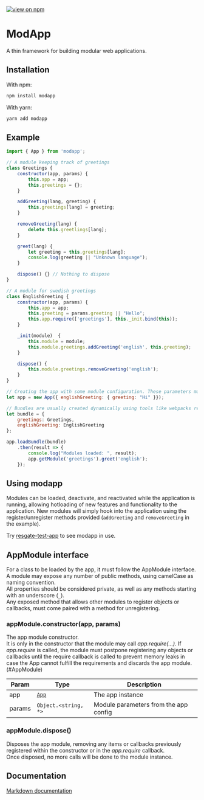 [![view on npm](http://img.shields.io/npm/v/modapp.svg)](https://www.npmjs.org/package/modapp)

# ModApp
A thin framework for building modular web applications.

## Installation

With npm:
```sh
npm install modapp
```

With yarn:
```sh
yarn add modapp
```

## Example

```javascript
import { App } from 'modapp';

// A module keeping track of greetings
class Greetings {
	constructor(app, params) {
		this.app = app;
		this.greetings = {};
	}

	addGreeting(lang, greeting) {
		this.greetings[lang] = greeting;
	}

	removeGreeting(lang) {
		delete this.greetlings[lang];
	}

	greet(lang) {
		let greeting = this.greetings[lang];
		console.log(greeting || "Unknown language");
	}

	dispose() {} // Nothing to dispose
}

// A module for swedish greetings
class EnglishGreeting {
	constructor(app, params) {
		this.app = app;
		this.greeting = params.greeting || "Hello";
		this.app.require(['greetings'], this._init.bind(this));
	}

	_init(module)  {
		this.module = module;
		this.module.greetings.addGreeting('english', this.greeting);
	}

	dispose() {
		this.module.greetings.removeGreeting('english');
	}
}

// Creating the app with some module configuration. These parameters may be overwritten using url queries
let app = new App({ englishGreeting: { greeting: "Hi" }});

// Bundles are usually created dynamically using tools like webpacks require context.
let bundle = {
	greetings: Greetings,
	englishGreeting: EnglishGreeting
};

app.loadBundle(bundle)
	.then(result => {
		console.log("Modules loaded: ", result);
		app.getModule('greetings').greet('english');
	});
```

## Using modapp

Modules can be loaded, deactivate, and reactivated while the application is running, allowing hotloading of new features and functionality to the application. New modules will simply hook into the application using the register/unregister methods provided (`addGreeting` and `removeGreeting` in the example).

Try [resgate-test-app](https://github.com/jirenius/resgate-test-app) to see modapp in use.

## AppModule interface

For a class to be loaded by the app, it must follow the AppModule interface.  
A module may expose any number of public methods, using camelCase as naming convention.  
All properties should be considered private, as well as any methods starting with an underscore (`_`).  
Any exposed method that allows other modules to register objects or callbacks, must come paired
with a method for unregistering.

### appModule.constructor(app, params)
The app module constructor.  
It is only in the constructor that the module may call 
*app.require(...)*.
If *app.require* is called, the module must postpone registering any objects or callbacks until
the require callback is called to prevent memory leaks in case the App cannot fulfill the requirements
and discards the app module.
(#AppModule)  

| Param | Type | Description |
| --- | --- | --- |
| app | [<code>App</code>](#App) | The app instance |
| params | <code>Object.&lt;string, \*&gt;</code> | Module parameters from the app config |

### appModule.dispose()
Disposes the app module, removing any items or callbacks previously registered within the constructor or
in the *app.require* callback.  
Once disposed, no more calls will be done to the module instance.

## Documentation

[Markdown documentation](https://github.com/jirenius/modapp/blob/master/docs/docs.md)